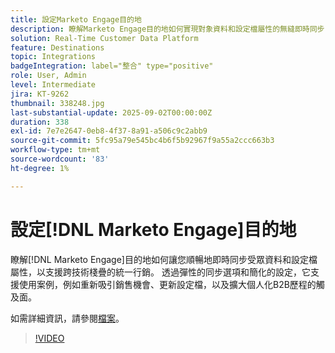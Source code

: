 ```yaml
---
title: 設定Marketo Engage目的地
description: 瞭解Marketo Engage目的地如何實現對象資料和設定檔屬性的無縫即時同步，進而為您的技術棧疊提供統一行銷功能。
solution: Real-Time Customer Data Platform
feature: Destinations
topic: Integrations
badgeIntegration: label="整合" type="positive"
role: User, Admin
level: Intermediate
jira: KT-9262
thumbnail: 338248.jpg
last-substantial-update: 2025-09-02T00:00:00Z
duration: 338
exl-id: 7e7e2647-0eb8-4f37-8a91-a506c9c2abb9
source-git-commit: 5fc95a79e545bc4b6f5b92967f9a55a2ccc663b3
workflow-type: tm+mt
source-wordcount: '83'
ht-degree: 1%

---
```


# 設定[!DNL Marketo Engage]目的地

瞭解[!DNL Marketo Engage]目的地如何讓您順暢地即時同步受眾資料和設定檔屬性，以支援跨技術棧疊的統一行銷。 透過彈性的同步選項和簡化的設定，它支援使用案例，例如重新吸引銷售機會、更新設定檔，以及擴大個人化B2B歷程的觸及面。

如需詳細資訊，請參閱[檔案](https://experienceleague.adobe.com/zh-hant/docs/experience-platform/destinations/catalog/adobe/marketo-engage-connection)。

>[!VIDEO](https://video.tv.adobe.com/v/3440169?learn=on&enablevpops&captions=chi_hant)

